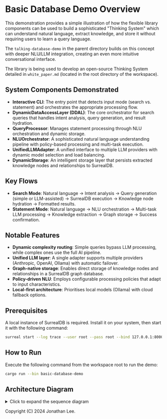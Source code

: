 # Basic Database Demo Overview

This demonstration provides a simple illustration of how the flexible library components can be used to build a sophisticated "Thinking System" which can understand natural language, extract knowledge, and store it without requiring users to learn a query language.

The `talking-database-demo` in the parent directory builds on this concept with deeper NLU/LLM integration, creating an even more intuitive conversational interface.

The library is being used to develop an open-source Thinking System detailed in `white_paper.md` (located in the root directory of the workspace).

## System Components Demonstrated

- **Interactive CLI**: The entry point that detects input mode (search vs. statement) and orchestrates the appropriate processing flow.
- **DynamicDataAccessLayer (DDAL)**: The core orchestrator for search queries that handles intent analysis, query generation, and result hydration.
- **QueryProcessor**: Manages statement processing through NLU orchestration and dynamic storage.
- **NLUOrchestrator**: A sophisticated natural language understanding pipeline with policy-based processing and multi-task execution.
- **UnifiedLLMAdapter**: A unified interface to multiple LLM providers with dynamic model selection and load balancing.
- **DynamicStorage**: An intelligent storage layer that persists extracted knowledge nodes and relationships to SurrealDB.

## Key Flows

- **Search Mode**: Natural language → Intent analysis → Query generation (simple or LLM-assisted) → SurrealDB execution → Knowledge node hydration → Formatted results.
- **Statement Mode**: Natural language → NLU orchestration → Multi-task LLM processing → Knowledge extraction → Graph storage → Success confirmation.

## Notable Features

- **Dynamic complexity routing**: Simple queries bypass LLM processing, while complex ones use the full AI pipeline.
- **Unified LLM layer**: A single adapter supports multiple providers (Anthropic, OpenAI, Ollama) with automatic failover.
- **Graph-native storage**: Enables direct storage of knowledge nodes and relationships in a SurrealDB graph database.
- **Policy-driven NLU**: Employs configurable processing policies that adapt to input characteristics.
- **Local-first architecture**: Prioritises local models (Ollama) with cloud fallback options.

## Prerequisites

A local instance of SurrealDB is required. Install it on your system, then start it with the following command:

```sh
surreal start --log trace --user root --pass root --bind 127.0.0.1:8000 memory
```

## How to Run

Execute the following command from the workspace root to run the demo:

```sh
cargo run --bin basic-database-demo
```

## Architecture Diagram

<details>
<summary>Click to expand the sequence diagram</summary>

::: mermaid

---

config:
theme: neutral

---

sequenceDiagram
participant User
participant CLI as Interactive CLI
participant QP as QueryProcessor
participant DDAL as DynamicDataAccessLayer
participant NLU as NLUOrchestrator
participant ULA as UnifiedLLMAdapter
participant MS as DynamicModelSelector
participant IA as IntentAnalyser
participant QG as QueryGenerator
participant DS as DynamicStorage
participant DBConn as DatabaseConnection
participant SDB as SurrealDB
Note over User,SDB: Basic Database Demo Architecture Flow
User->>CLI: Enter input text
CLI->>CLI: is_search_query(input)?
alt Search Mode
Note over CLI,SDB: Natural Language Query Processing
CLI->>DDAL: query_natural_language(query)
DDAL->>IA: analyse_intent(query)
IA->>IA: determine complexity
IA-->>DDAL: AdvancedQueryIntent
alt Simple Lookup
DDAL->>QG: build_query_from_intent(intent)
QG-->>DDAL: SelectQuery
else Complex Query
DDAL->>IA: build_prompt_for_query(query)
IA-->>DDAL: enhanced_prompt
DDAL->>ULA: process_text(prompt)
ULA->>MS: select_model(requirements)
MS-->>ULA: ModelSelection
ULA->>ULA: execute_llm_request()
ULA-->>DDAL: llm_response
DDAL->>IA: parse_response_to_plan(response)
IA-->>DDAL: Vec<ToolCall>
DDAL->>QG: build_query_from_plan(plan, intent)
QG-->>DDAL: SelectQuery
end
DDAL->>DDAL: execute_and_hydrate(query)
DDAL->>SDB: query(sql)
SDB-->>DDAL: raw_results
DDAL->>DDAL: hydrate_to_knowledge_nodes()
DDAL-->>CLI: Vec<KnowledgeNode>
CLI->>CLI: format_search_results()
CLI-->>User: Display formatted results
else Statement Mode
Note over CLI,SDB: Natural Language Statement Processing
CLI->>QP: process_and_store_input(statement, user, channel)
QP->>NLU: process_input(statement)
NLU->>NLU: analyse_input(statement)
NLU->>NLU: select_policy(analysis)
NLU->>NLU: create_processing_plan(policy)
loop For each task in plan
NLU->>ULA: execute_task(task_prompt)
ULA->>MS: select_model(task_requirements)
MS-->>ULA: ModelSelection
ULA->>ULA: execute_llm_request()
ULA-->>NLU: task_result
end
NLU->>NLU: consolidate_results(task_outputs)
NLU-->>QP: UnifiedNLUData
QP->>DS: store_llm_output(user, channel, input, nlu_data)
DS->>DS: create_utterance_record()
loop For each extracted node
DS->>DBConn: store_node(node)
DBConn->>SDB: CREATE node_record
SDB-->>DBConn: node_result
end
loop For each relationship
DS->>DBConn: store_relationship(rel)
DBConn->>SDB: RELATE source->type->target
SDB-->>DBConn: rel_result
end
DS-->>QP: storage_results
QP-->>CLI: JSON response with metadata
CLI->>CLI: format_storage_results()
CLI-->>User: Display success summary
end
Note over CLI,SDB: Error flows omitted for clarity but handled at each layer
Note over CLI,SDB: System Initialisation (happens once at startup)
rect rgb(240, 248, 255)
CLI->>DBConn: Connect via DatabaseCommand
DBConn->>SDB: establish_connection()
DBConn->>SDB: initialise_schema()
SDB-->>DBConn: connection_ready
CLI->>ULA: new(model_selector)
ULA->>MS: load_configuration()
MS-->>ULA: ready
CLI->>NLU: with_unified_adapter(config, adapter)
NLU->>NLU: load_config(prompts, policies, models)
NLU-->>CLI: orchestrator_ready
CLI->>DDAL: new(db_client, llm_adapter)
DDAL->>DDAL: initialise_components()
DDAL-->>CLI: access_layer_ready
CLI->>QP: new(orchestrator, storage, config)
QP-->>CLI: processor_ready
end

:::

</details>

Copyright (C) 2024 Jonathan Lee.
